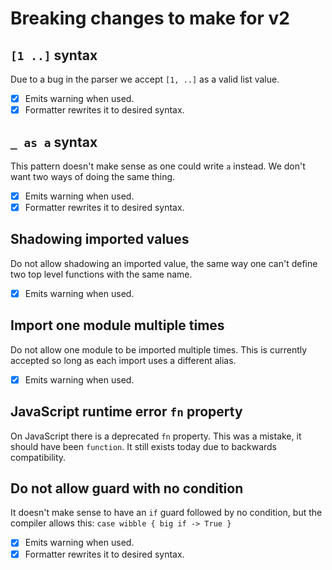 # Breaking changes to make for v2

## `[1 ..]` syntax

Due to a bug in the parser we accept `[1, ..]` as a valid list value.

- [x] Emits warning when used.
- [x] Formatter rewrites it to desired syntax.

## `_ as a` syntax

This pattern doesn't make sense as one could write `a` instead. We don't want
two ways of doing the same thing.

- [x] Emits warning when used.
- [x] Formatter rewrites it to desired syntax.

## Shadowing imported values

Do not allow shadowing an imported value, the same way one can't define two
top level functions with the same name.

- [x] Emits warning when used.

## Import one module multiple times

Do not allow one module to be imported multiple times. This is currently
accepted so long as each import uses a different alias.

- [x] Emits warning when used.

## JavaScript runtime error `fn` property

On JavaScript there is a deprecated `fn` property. This was a mistake, it
should have been `function`. It still exists today due to backwards
compatibility.

## Do not allow guard with no condition

It doesn't make sense to have an `if` guard followed by no condition, but the
compiler allows this: `case wibble { big if -> True }`

- [x] Emits warning when used.
- [x] Formatter rewrites it to desired syntax.
